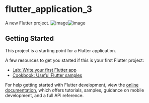 # flutter_application_3

A new Flutter project.
![image](https://user-images.githubusercontent.com/76655046/198385740-a2a8f41d-0108-429f-9bef-b58ef3d5fc0d.png)![image](https://user-images.githubusercontent.com/76655046/198385841-bcc29471-d594-4fa9-bf5a-039014051f29.png)


## Getting Started

This project is a starting point for a Flutter application.

A few resources to get you started if this is your first Flutter project:

- [Lab: Write your first Flutter app](https://docs.flutter.dev/get-started/codelab)
- [Cookbook: Useful Flutter samples](https://docs.flutter.dev/cookbook)

For help getting started with Flutter development, view the
[online documentation](https://docs.flutter.dev/), which offers tutorials,
samples, guidance on mobile development, and a full API reference.
